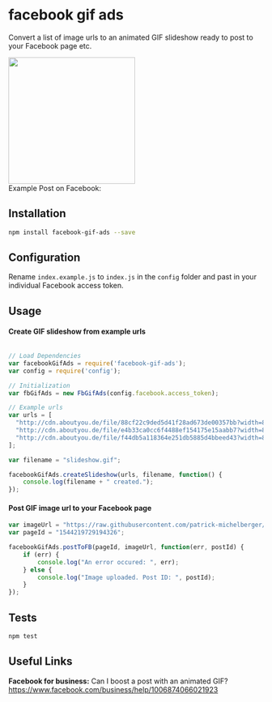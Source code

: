 facebook gif ads
=========

Convert a list of image urls to an animated GIF slideshow ready to post to your Facebook page etc.

<img src="https://raw.githubusercontent.com/patrick-michelberger/facebook-gif-ads/master/example.gif" width=250 />
<br/>
Example Post on Facebook: <https://www.facebook.com/wendys/posts/10153606165849489>

## Installation

```bash
npm install facebook-gif-ads --save
````

## Configuration

Rename `index.example.js` to `index.js` in the `config` folder and past in your individual Facebook access token.

## Usage

#### Create GIF slideshow from example urls

```javascript

// Load Dependencies
var facebookGifAds = require('facebook-gif-ads');
var config = require('config');

// Initialization
var fbGifAds = new FbGifAds(config.facebook.access_token);

// Example urls
var urls = [
  "http://cdn.aboutyou.de/file/88cf22c9ded5d41f28ad673de00357bb?width=850&quality=85",
  "http://cdn.aboutyou.de/file/e4b33ca0cc6f4488ef154175e15aabb7?width=850&quality=85",
  "http://cdn.aboutyou.de/file/f44db5a118364e251db5885d4bbeed43?width=850&quality=85"
];

var filename = "slideshow.gif";

facebookGifAds.createSlideshow(urls, filename, function() {
	console.log(filename + " created.");		
});


````

#### Post GIF image url to your Facebook page

```javascript
var imageUrl = "https://raw.githubusercontent.com/patrick-michelberger/facebook-gif-ads/master/example.gif";
var pageId = "1544219729194326";

facebookGifAds.postToFB(pageId, imageUrl, function(err, postId) {
	if (err) {
		console.log("An error occured: ", err);
	} else {
		console.log("Image uploaded. Post ID: ", postId);
	}
});

```

## Tests

```bash
npm test
```

## Useful Links
**Facebook for business:** Can I boost a post with an animated GIF? <https://www.facebook.com/business/help/1006874066021923>
